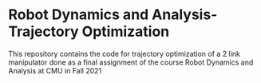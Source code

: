 # Robot Dynamics and Analysis- Trajectory Optimization
This repository contains the code for trajectory optimization of a 2 link manipulator done as a final assignment of the course Robot Dynamics and Analysis at CMU in Fall 2021
